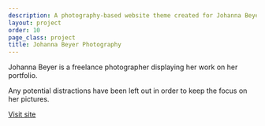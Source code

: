 ```yaml
---
description: A photography-based website theme created for Johanna Beyer of johannabeyer.com.
layout: project
order: 10
page_class: project
title: Johanna Beyer Photography
---
```


Johanna Beyer is a freelance photographer displaying her work on her portfolio.

Any potential distractions have been left out in order to keep the focus on her pictures.

[Visit site](http://johannabeyer.com/ "Photography portfolio of Johanna Beyer")
